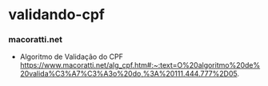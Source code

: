 # validando-cpf
### macoratti.net
- Algoritmo de Validação do CPF
https://www.macoratti.net/alg_cpf.htm#:~:text=O%20algoritmo%20de%20valida%C3%A7%C3%A3o%20do,%3A%20111.444.777%2D05.
